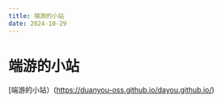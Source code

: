 ```yaml
---
title: 端游的小站
date: 2024-10-29
---
```


# 端游的小站[](#端游的小站)

[端游的小站）(https://duanyou-oss.github.io/dayou.github.io/)